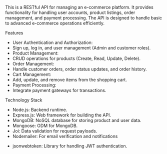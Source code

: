 This is a RESTful API for managing an e-commerce platform. It provides functionality for handling user accounts, product listings, order management, and payment processing. The API is designed to handle basic to advanced e-commerce operations efficiently.

Features

- User Authentication and Authorization:
- Sign up, log in, and user management (Admin and customer roles).
- Product Management:
- CRUD operations for products (Create, Read, Update, Delete).
- Order Management:
- Handle customer orders, order status updates, and order history.
- Cart Management:
- Add, update, and remove items from the shopping cart.
- Payment Processing:
- Integrate payment gateways for transactions.

Technology Stack

- Node.js: Backend runtime.
- Express.js: Web framework for building the API.
- MongoDB: NoSQL database for storing product and user data.
- Mongoose: ODM for MongoDB.
- Joi: Data validation for request payloads.
- Nodemailer: For email verification and notifications

* jsonwebtoken: Library for handling JWT authentication.
